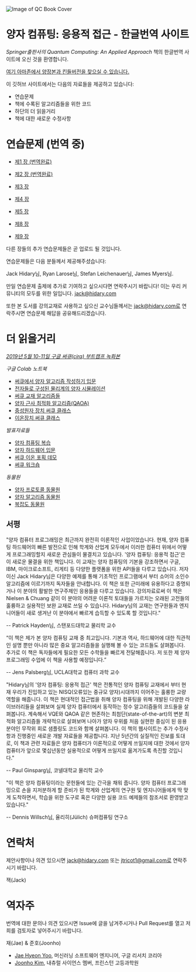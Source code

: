 ![Image of QC Book Cover](https://i.imgur.com/uqOxr86.png)

# 양자 컴퓨팅: 응용적 접근 - 한글번역 사이트

*Springer출판사의 Quantum Computing: An Applied Approach* 책의 한글번역 사이트에 오신 것을 환영합니다. 

[여기 아마존에서 양장본과 킨들버전을 찾으실 수 있습니다.](https://www.amazon.com/Quantum-Computing-Approach-Jack-Hidary-ebook/dp/B07X7NDFLZ/ref=tmm_kin_swatch_0?_encoding=UTF8&qid=&sr=)

이 깃허브 사이트에서는 다음의 자료들을 제공하고 있습니다:
  - 연습문제
  - 책에 수록된 알고리즘들을 위한 코드
  - 하단의 더 읽을거리 
  - 책에 대한 새로운 수정사항

# 연습문제 (번역 중)

* [제1 장 (번역완료)](./chapter01/problems/chapter01.pdf)

* [제2 장 (번역완료)](./chapter02/problems/chapter02.pdf)

* [제3 장](./chapter03/problems/chapter03.pdf)

* [제4 장](./chapter04/problems/chapter04.pdf)

* [제5 장](./chapter05/problems/chapter05.pdf)

* [제8 장](./chapter08/problems/chapter08.pdf)

* [제9 장](./chapter09/problems/chapter09.pdf)

다른 장들의 추가 연습문제들은 곧 업로드 될 것입니다.

연습문제들은 다음 분들께서 제공해주셨습니다:  

Jack Hidary님, Ryan Larose님, Stefan Leichenauer님, James Myers님.  

만일 연습문제 출제에 추가로 기여하고 싶으시다면 연락주시기 바랍니다!  이는 우리 커뮤니티의 모두를 위한 일입니다.  jack@hidary.com 

또한 본 도서를 강의교재로 사용하고 싶으신 교수님들께서는 jack@hidary.com로 연락주시면 연습문제 해답을 공유해드리겠습니다. 

# 더 읽을거리

*[2019년 5월 10-11일 구글 써큐(cirq) 부트캠프 녹화본](https://drive.google.com/corp/drive/folders/18cCJ_AJ-YeCmK0XwD3QbC1ppdUe99ykc)*

*구글 Colab 노트북*

* [써큐에서 양자 알고리즘 작성하기 입문](https://colab.research.google.com/drive/1mrDPc0HSBxgD_-wwif_gUGriM3VTNYoy#forceEdit=true&offline=true&sandboxMode=true)
* [전자들로 구성된 물리계의 양자 시뮬레이션](https://colab.research.google.com/drive/1-oQy0FTtio0P7wUCc3ge7PXlk7aWSAdM)
* [써큐 교재 알고리즘들](https://colab.research.google.com/drive/1X0H39CWQzx2uO9UGiokdseWsxt6ckxOw)
* [양자 근사 최적화 알고리즘(QAOA)](https://colab.research.google.com/drive/1caKw0lZ3ovdxKVQ4QxkSKgTRlQ7DxLJZ)
* [중성원자 장치 써큐 클래스](https://colab.research.google.com/drive/1pO5JrX_ieW8KAxHIqWG_viZSE_F7LDCz)
* [이온장치 써큐 클래스](https://colab.research.google.com/drive/1p_SLX83UzudhHLeZ6UXx_GAp67ElxMXW)

*발표자료들*

* [양자 컴퓨팅 복습](https://drive.google.com/file/d/1JPk_Isr3BzM7t1EZGW0jon2k-78Hn_W5/view?usp=sharing)
* [양자 하드웨어 입문](https://drive.google.com/file/d/1WSwXU_PVArN32tufvBIz2wp7kK2NPMbj/view?usp=sharing)
* [써큐 이온 포획 데모](https://drive.google.com/file/d/1Bl2VxY9_W1SQ2yp3HasKGz3ielDTSvFO/view?usp=sharing)
* [써큐 워크숍](https://drive.google.com/file/d/10CD0j-RFUV5S7sO6x2fOKauYvBqurzt7/view?usp=sharing)

*동물원*
* [양자 프로토콜 동물원](https://wiki.veriqloud.fr) 
* [양자 알고리즘 동물원](http://quantumalgorithmzoo.org/)
* [복잡도 동물원](https://complexityzoo.uwaterloo.ca/Complexity_Zoo)

## 서평

"양자 컴퓨터 프로그래밍은 최근까지 완전히 이론적인 사업이었습니다.
현재, 양자 컴퓨팅 하드웨어의 빠른 발전으로 인해 학계와 산업계 모두에서
이러한 컴퓨터 위에서 어떻게 프로그래밍할지 새로운 관심들이 물결치고 있습니다.
'양자 컴퓨팅: 응용적 접근'은 이 새로운 물결을 위한 책입니다.
이 교재는 양자 컴퓨팅의 기본을 강조하면서 구글, IBM, 마이크로소프트, 리게티 등 다양한 플랫폼을
위한 API들을 다루고 있습니다. 저자이신 Jack Hidary님은 다양한 예제를 통해 기초적인 프로그램에서
부터 쇼어의 소인수 알고리즘에 이르기까지 독자들을 안내합니다.
이 책은 또한 근미래에 유용하다고 증명되거나 이 분야의 활발한 연구주제인 응용들을 다루고 있습니다. 
강의자료로써 이 책은 Nielsen & Chuang 같이 이 분야의 어려운 이론적 토대들을 가르치는 
오래된 고전들의 훌륭하고 실용적인 보완 교재로 쓰일 수 있습니다.
Hidary님의 교재는 연구원들과 엔지니어들이 새로 생겨난 이 분야에서 빠르게 습득할 수 있도록
할 것입니다."

-- Patrick Hayden님, 스탠포드대학교 물리학 교수


“이 책은 제가 본 양자 컴퓨팅 교재 중 최고입니다. 기본과 역사, 하드웨어에 대한
직관적인 설명 뿐만 아니라 많은 중요 알고리즘들을 실행해 볼 수 있는 코드들도 살펴봅니다.
추가로 이 책은 독자들에게 필요한 모든 수학들을 빠르게 전달해줍니다.
저 또한 제 양자 프로그래밍 수업에 이 책을 사용할 예정입니다.”
 
-- Jens Palsberg님, UCLA대학교 컴퓨터 과학 교수


"Hidary님의 '양자 컴퓨팅: 응용적 접근' 책은 전통적인 양자 컴퓨팅 교재에서 부터
현재 우리가 진입하고 있는 NISQ(오류있는 중규모 양자)시대까지 이어주는 훌륭한
교량역할을 해줍니다. 이 책은 현대적인 접근법을 취해 양자 컴퓨팅을 위해 개발된 
다양한 라이브러리들을 살펴보며 실제 양자 컴퓨터에서 동작하는
정수 알고리즘들의 코드들을 살펴봅니다. 
계속해서 VQE와 QAOA 같은 현존하는 최첨단(state-of-the-art)의 변분 최적화 알고리즘들
개략적으로 살펴보며 나아가 양자 우위를 처음 실현한 중심이 된 응용 분야인
무작위 회로 샘플링도 코드와 함께 살펴봅니다.
이 책의 웹사이트는 추가 수정사항과 진행중인 새로운 개발 자료들을 제공합니다.
지난 5년간의 실질적인 진보를 토대로, 이 책과 관련 자료들은 
양자 컴퓨터가 이론적으로 어떻게 쓰일지에 대한 것에서
양자 컴퓨터가 앞으로 몇십년동안 실용적으로 어떻게 쓰일지로 옮겨가도록 촉진할 것입니다."

-- Paul Ginsparg님, 코넬대학교 물리학 교수 

"이 책은 양자 컴퓨팅이라는 문헌들에 있는 간극을 채워 줍니다. 
양자 컴퓨터 프로그래밍으로 손을 지저분하게 할 준비가 된 학계와 산업계의 연구원 및 엔지니어들에게
딱 맞게 도착하면서, 학습을 위한 도구로 혹은 다양한 실용 코드 예제들의 참조서로 환영받고 있습니다."

-- Dennis Willsch님, 율리히(Jülich) 슈퍼컴퓨팅 연구소



# 연락처
  
제안사항이나 의견 있으시면 jack@hidary.com 또는 jtricot1@gmail.com로 연락주시기 바랍니다.
  
잭(Jack)

# 역자주

번역에 대한 문의나 의견 있으시면 Issue에 글을 남겨주시거나 Pull Request를 열고 저희를 검토자로 넣어주시기 바랍니다.

재(Jae) & 준호(Joonho)

- [Jae Hyeon Yoo](https://research.google/people/106817/), 머신러닝 소프트웨어 엔지니어, 구글 리서치 코리아
- [Joonho Kim](https://www.ias.edu/scholars/joonho-kim), 내츄럴 사이언스 멤버, 프린스턴 고등과학원


